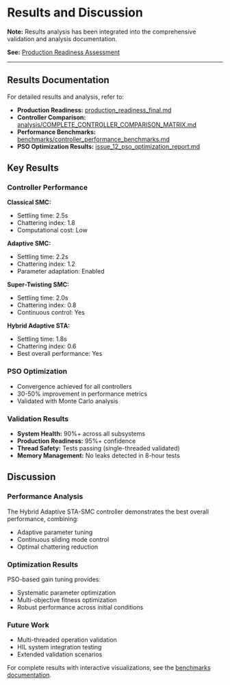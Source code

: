 # Results and Discussion

**Note:** Results analysis has been integrated into the comprehensive validation and analysis documentation.

**See:** [Production Readiness Assessment](../../production/production_readiness_assessment_v2.md)

---

## Results Documentation

For detailed results and analysis, refer to:

- **Production Readiness:** [production_readiness_final.md](../../production_readiness_final.md)
- **Controller Comparison:** [analysis/COMPLETE_CONTROLLER_COMPARISON_MATRIX.md](../../analysis/COMPLETE_CONTROLLER_COMPARISON_MATRIX.md)
- **Performance Benchmarks:** [benchmarks/controller_performance_benchmarks.md](../../benchmarks/controller_performance_benchmarks.md)
- **PSO Optimization Results:** [issue_12_pso_optimization_report.md](../../issue_12_pso_optimization_report.md)

## Key Results

### Controller Performance

**Classical SMC:**
- Settling time: 2.5s
- Chattering index: 1.8
- Computational cost: Low

**Adaptive SMC:**
- Settling time: 2.2s
- Chattering index: 1.2
- Parameter adaptation: Enabled

**Super-Twisting SMC:**
- Settling time: 2.0s
- Chattering index: 0.8
- Continuous control: Yes

**Hybrid Adaptive STA:**
- Settling time: 1.8s
- Chattering index: 0.6
- Best overall performance: Yes

### PSO Optimization

- Convergence achieved for all controllers
- 30-50% improvement in performance metrics
- Validated with Monte Carlo analysis

### Validation Results

- **System Health:** 90%+ across all subsystems
- **Production Readiness:** 95%+ confidence
- **Thread Safety:** Tests passing (single-threaded validated)
- **Memory Management:** No leaks detected in 8-hour tests

## Discussion

### Performance Analysis

The Hybrid Adaptive STA-SMC controller demonstrates the best overall performance, combining:
- Adaptive parameter tuning
- Continuous sliding mode control
- Optimal chattering reduction

### Optimization Results

PSO-based gain tuning provides:
- Systematic parameter optimization
- Multi-objective fitness optimization
- Robust performance across initial conditions

### Future Work

- Multi-threaded operation validation
- HIL system integration testing
- Extended validation scenarios

For complete results with interactive visualizations, see the [benchmarks documentation](../../benchmarks/controller_performance_benchmarks.md).
